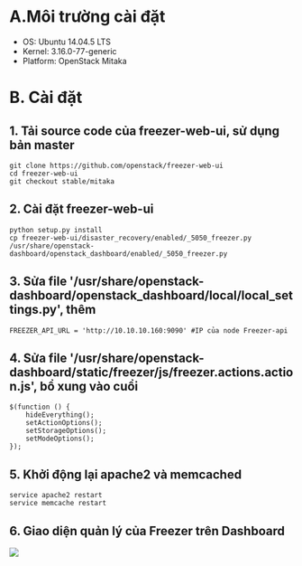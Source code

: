 # A.Môi trường cài đặt
 - OS: Ubuntu 14.04.5 LTS 
 - Kernel: 3.16.0-77-generic
 - Platform: OpenStack Mitaka

# B. Cài đặt
## 1. Tải source code của freezer-web-ui, sử dụng bản master
```
git clone https://github.com/openstack/freezer-web-ui
cd freezer-web-ui
git checkout stable/mitaka
```

## 2. Cài đặt freezer-web-ui
```
python setup.py install
cp freezer-web-ui/disaster_recovery/enabled/_5050_freezer.py  /usr/share/openstack-dashboard/openstack_dashboard/enabled/_5050_freezer.py
```

## 3. Sửa file '/usr/share/openstack-dashboard/openstack_dashboard/local/local_settings.py', thêm
```
FREEZER_API_URL = 'http://10.10.10.160:9090' #IP của node Freezer-api
```

## 4. Sửa file '/usr/share/openstack-dashboard/static/freezer/js/freezer.actions.action.js', bổ xung vào cuổi
```
$(function () {
    hideEverything();
    setActionOptions();
    setStorageOptions();
    setModeOptions();
});
```


## 5. Khởi động lại apache2 và memcached
```
service apache2 restart
service memcache restart
```

## 6. Giao diện quản lý của Freezer trên Dashboard
![](http://image.prntscr.com/image/0df9e3d29892491e86830c5e9192c9d8.png)